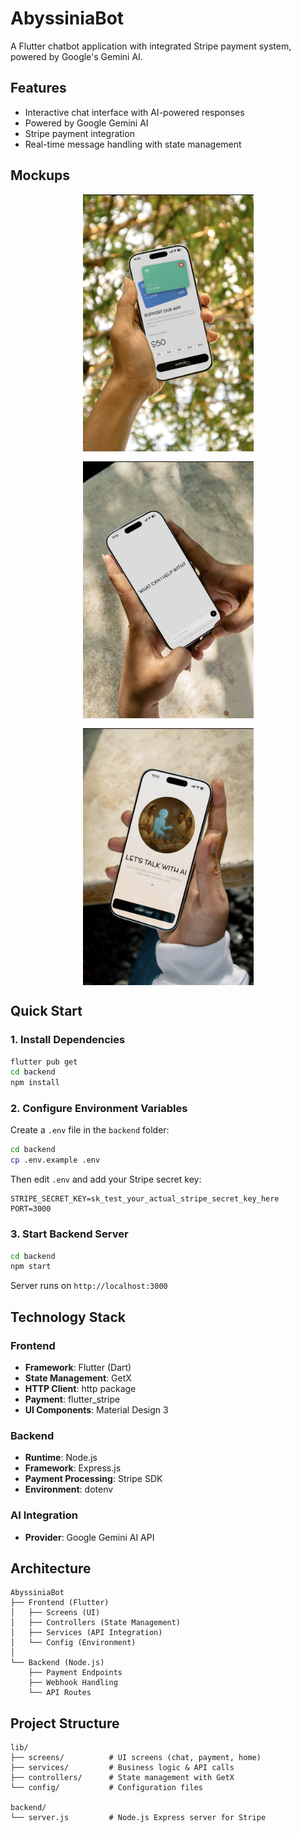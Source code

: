 # AbyssiniaBot

A Flutter chatbot application with integrated Stripe payment system, powered by Google's Gemini AI.

## Features

- Interactive chat interface with AI-powered responses
- Powered by Google Gemini AI
- Stripe payment integration 
- Real-time message handling with state management

## Mockups

<div style="display: flex; gap: 16px; justify-content: center; align-items: flex-start; flex-wrap: wrap;">
  <img src="assets/images/1.png" alt="Screenshot 1" style="width: 273px; height: auto;" />
  <img src="assets/images/2.png" alt="Screenshot 2" style="width: 273px; height: auto;" />
  <img src="assets/images/3.png" alt="Screenshot 3" style="width: 273px; height: auto;" />
</div>

## Quick Start

### 1. Install Dependencies

```bash
flutter pub get
cd backend
npm install
```

### 2. Configure Environment Variables

Create a `.env` file in the `backend` folder:

```bash
cd backend
cp .env.example .env
```

Then edit `.env` and add your Stripe secret key:
```
STRIPE_SECRET_KEY=sk_test_your_actual_stripe_secret_key_here
PORT=3000
```

### 3. Start Backend Server

```bash
cd backend
npm start
```

Server runs on `http://localhost:3000`



## Technology Stack

### Frontend
- **Framework**: Flutter (Dart)
- **State Management**: GetX
- **HTTP Client**: http package
- **Payment**: flutter_stripe
- **UI Components**: Material Design 3

### Backend
- **Runtime**: Node.js
- **Framework**: Express.js
- **Payment Processing**: Stripe SDK
- **Environment**: dotenv

### AI Integration
- **Provider**: Google Gemini AI API

## Architecture

```
AbyssiniaBot
├── Frontend (Flutter)
│   ├── Screens (UI)
│   ├── Controllers (State Management)
│   ├── Services (API Integration)
│   └── Config (Environment)
│
└── Backend (Node.js)
    ├── Payment Endpoints
    ├── Webhook Handling
    └── API Routes
```

## Project Structure

```
lib/
├── screens/          # UI screens (chat, payment, home)
├── services/         # Business logic & API calls
├── controllers/      # State management with GetX
└── config/           # Configuration files

backend/
└── server.js         # Node.js Express server for Stripe
```
